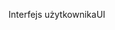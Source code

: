 <span data-ttu-id="9fb96-101">Interfejs użytkownika</span><span class="sxs-lookup"><span data-stu-id="9fb96-101">UI</span></span>